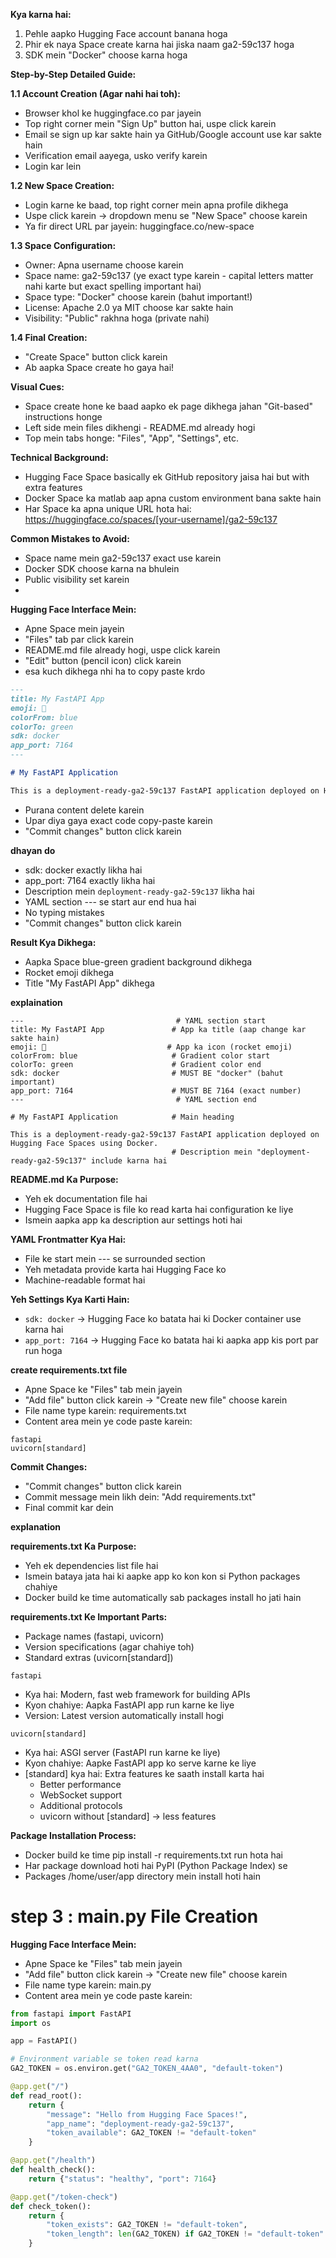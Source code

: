 **Kya karna hai:**
1. Pehle aapko Hugging Face account banana hoga
1. Phir ek naya Space create karna hai jiska naam ga2-59c137 hoga
1. SDK mein "Docker" choose karna hoga
     
**Step-by-Step Detailed Guide:**  

**1.1 Account Creation (Agar nahi hai toh):**
* Browser khol ke huggingface.co par jayein
* Top right corner mein "Sign Up" button hai, uspe click karein
* Email se sign up kar sakte hain ya GitHub/Google account use kar sakte hain
* Verification email aayega, usko verify karein
* Login kar lein
  
**1.2 New Space Creation:**  
* Login karne ke baad, top right corner mein apna profile dikhega
* Uspe click karein → dropdown menu se "New Space" choose karein
* Ya fir direct URL par jayein: huggingface.co/new-space  

**1.3 Space Configuration:** 
* Owner: Apna username choose karein
* Space name: ga2-59c137 (ye exact type karein - capital letters matter nahi karte but exact spelling important hai)
* Space type: "Docker" choose karein (bahut important!)
* License: Apache 2.0 ya MIT choose kar sakte hain
* Visibility: "Public" rakhna hoga (private nahi)
   
**1.4 Final Creation:** 
* "Create Space" button click karein
* Ab aapka Space create ho gaya hai!  

**Visual Cues:**  
* Space create hone ke baad aapko ek page dikhega jahan "Git-based" instructions honge
* Left side mein files dikhengi - README.md already hogi
* Top mein tabs honge: "Files", "App", "Settings", etc.  

**Technical Background:**  
* Hugging Face Space basically ek GitHub repository jaisa hai but with extra features
* Docker Space ka matlab aap apna custom environment bana sakte hain
* Har Space ka apna unique URL hota hai: https://huggingface.co/spaces/[your-username]/ga2-59c137  

**Common Mistakes to Avoid:**  
* Space name mein ga2-59c137 exact use karein
* Docker SDK choose karna na bhulein
* Public visibility set karein
*   
**Hugging Face Interface Mein:**  
* Apne Space mein jayein
* "Files" tab par click karein
* README.md file already hogi, uspe click karein
* "Edit" button (pencil icon) click karein
* esa kuch dikhega nhi ha to copy paste krdo
```markdown
---
title: My FastAPI App
emoji: 🚀
colorFrom: blue
colorTo: green
sdk: docker
app_port: 7164
---

# My FastAPI Application

This is a deployment-ready-ga2-59c137 FastAPI application deployed on Hugging Face Spaces using Docker.
```
* Purana content delete karein
* Upar diya gaya exact code copy-paste karein
* "Commit changes" button click karein
  
**dhayan do**
* sdk: docker exactly likha hai
* app_port: 7164 exactly likha hai
* Description mein `deployment-ready-ga2-59c137` likha hai
* YAML section --- se start aur end hua hai
* No typing mistakes
* "Commit changes" button click karein

**Result Kya Dikhega:**
* Aapka Space blue-green gradient background dikhega
* Rocket emoji dikhega
* Title "My FastAPI App" dikhega

**explaination**
```text
---                                  # YAML section start
title: My FastAPI App               # App ka title (aap change kar sakte hain)
emoji: 🚀                           # App ka icon (rocket emoji)
colorFrom: blue                     # Gradient color start
colorTo: green                      # Gradient color end  
sdk: docker                         # MUST BE "docker" (bahut important)
app_port: 7164                      # MUST BE 7164 (exact number)
---                                  # YAML section end
```
```text
# My FastAPI Application            # Main heading

This is a deployment-ready-ga2-59c137 FastAPI application deployed on Hugging Face Spaces using Docker.
                                    # Description mein "deployment-ready-ga2-59c137" include karna hai
```

**README.md Ka Purpose:**
* Yeh ek documentation file hai
* Hugging Face Space is file ko read karta hai configuration ke liye
* Ismein aapka app ka description aur settings hoti hai

**YAML Frontmatter Kya Hai:**
* File ke start mein --- se surrounded section
* Yeh metadata provide karta hai Hugging Face ko
* Machine-readable format hai

**Yeh Settings Kya Karti Hain:**
* `sdk: docker` → Hugging Face ko batata hai ki Docker container use karna hai
* `app_port: 7164` → Hugging Face ko batata hai ki aapka app kis port par run hoga

**create requirements.txt file**  
* Apne Space ke "Files" tab mein jayein
* "Add file" button click karein → "Create new file" choose karein
* File name type karein: requirements.txt
* Content area mein ye code paste karein:
```text
fastapi
uvicorn[standard]
```

**Commit Changes:**  
* "Commit changes" button click karein
* Commit message mein likh dein: "Add requirements.txt"
* Final commit kar dein

**explanation**  

**requirements.txt Ka Purpose:**  
* Yeh ek dependencies list file hai
* Ismein bataya jata hai ki aapke app ko kon kon si Python packages chahiye
* Docker build ke time automatically sab packages install ho jati hain

**requirements.txt Ke Important Parts:**  
* Package names (fastapi, uvicorn)
* Version specifications (agar chahiye toh)
* Standard extras (uvicorn[standard])
```text
fastapi
```
* Kya hai: Modern, fast web framework for building APIs
* Kyon chahiye: Aapka FastAPI app run karne ke liye
* Version: Latest version automatically install hogi
```text
uvicorn[standard]
```
* Kya hai: ASGI server (FastAPI run karne ke liye)
* Kyon chahiye: Aapke FastAPI app ko serve karne ke liye
* [standard] kya hai: Extra features ke saath install karta hai
  * Better performance
  * WebSocket support
  * Additional protocols
  * uvicorn without [standard] → less features

**Package Installation Process:**
* Docker build ke time pip install -r requirements.txt run hota hai
* Har package download hoti hai PyPI (Python Package Index) se
* Packages /home/user/app directory mein install hoti hain

# step 3 : main.py File Creation

**Hugging Face Interface Mein:**  
* Apne Space ke "Files" tab mein jayein
* "Add file" button click karein → "Create new file" choose karein
* File name type karein: main.py
* Content area mein ye code paste karein:
```python
from fastapi import FastAPI
import os

app = FastAPI()

# Environment variable se token read karna
GA2_TOKEN = os.environ.get("GA2_TOKEN_4AA0", "default-token")

@app.get("/")
def read_root():
    return {
        "message": "Hello from Hugging Face Spaces!", 
        "app_name": "deployment-ready-ga2-59c137",
        "token_available": GA2_TOKEN != "default-token"
    }

@app.get("/health")
def health_check():
    return {"status": "healthy", "port": 7164}

@app.get("/token-check")
def check_token():
    return {
        "token_exists": GA2_TOKEN != "default-token",
        "token_length": len(GA2_TOKEN) if GA2_TOKEN != "default-token" else 0
    }
```

















